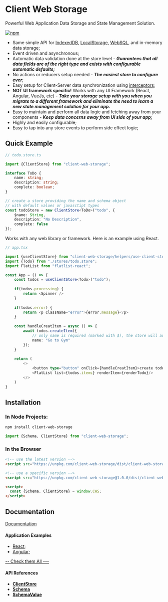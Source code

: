 # Client Web Storage
Powerful Web Application Data Storage and State Management Solution.

[![npm](https://img.shields.io/npm/v/client-web-storage)](https://www.npmjs.com/package/client-web-storage)

- Same simple API for [IndexedDB](), [LocalStorage](), [WebSQL](), and in-memory data storage;
- Event driven and asynchronous;
- Automatic data validation done at the store level - ***Guarantees that all data fields are of the right type and exists with configurable automatic defaults;***
- No actions or reducers setup needed - ***The easiest store to configure ever***;
- Easy setup for Client-Server data synchronization using [interceptors]();
- **NOT UI framework specific!** Works with any UI Framework (React, Angular, VueJs, etc) - ***Take your storage setup with you when you migrate to a different framework and eliminate the need to learn a new state management solution for your app.***
- Easy to maintain and perform all data logic and fetching away from your components - ***Keep data concerns away from UI side of your app;***
- Highly and easily configurable;
- Easy to tap into any store events to perform side effect logic;

## Quick Example

```ts
// todo.store.ts

import {ClientStore} from "client-web-storage";

interface ToDo {
    name: string;
    description: string;
    complete: boolean;
}

// create a store providing the name and schema object
// with default values or javasctipt types
const todoStore = new ClientStore<ToDo>("todo", {
    $name: String,
    description: "No Description",
    complete: false
});
```

Works with any web library or framework. Here is an example using React.

```ts
// app.tsx

import {useClientStore} from "client-web-storage/helpers/use-client-store";
import {Todo} from "./stores/todo.store";
import FlatList from "flatlist-react";

const App = () => {
    const todos = useClientStore<Todo>("todo");
		
    if(todos.processing) {
        return <Spinner />
    }
    
    if(todos.error) {
        return <p className="error">{error.message}</p>
    }
	
    const handleCreatItem = async () => {
        await todos.createItem({
            // only name is required (marked with $), the store will auto fill the other fields with defaults
            name: "Go to Gym" 
        });
    }
    
    return (
        <>
            <button type="button" onClick={handleCreatItem}>create todo</button>
            <FlatList list={todos.items} renderItem={renderTodo}/>
        </>
    )
}
```

## Installation

### In Node Projects:

```bash
npm install client-web-storage
```

```js
import {Schema, ClientStore} from "client-web-storage";
```

### In the Browser

```html
<!-- use the latest version -->
<script src="https://unpkg.com/client-web-storage/dist/client-web-storage.min.js"></script>

<!-- use a specific version -->
<script src="https://unpkg.com/client-web-storage@1.0.0/dist/client-web-storage.min.js"></script>
```

```html
<script>
  const {Schema, ClientStore} = window.CWS;
</script>
```

## Documentation

[Documentation](https://github.com/beforesemicolon/client-web-storage/blob/main/documentation/docs.md)

#### Application Examples
- [React](https://github.com/beforesemicolon/client-web-storage-project-examples/tree/main/react);
- [Angular](https://github.com/beforesemicolon/client-web-storage-project-examples/tree/main/angular);

[-- Check them All ---](https://github.com/beforesemicolon/client-web-storage-project-examples)

#### API References
- **[ClientStore](https://github.com/beforesemicolon/client-web-storage/blob/main/documentation/api-references/ClientStore.md)**
- **[Schema](https://github.com/beforesemicolon/client-web-storage/blob/main/documentation/api-references/Schema.md)**
- **[SchemaValue](https://github.com/beforesemicolon/client-web-storage/blob/main/documentation/api-references/SchemaValue.md)**
